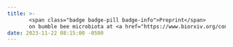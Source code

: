 ```yaml
---
title: >-
       <span class="badge badge-pill badge-info">Preprint</span> 
       on bumble bee microbiota at <a href="https://www.biorxiv.org/content/10.1101/2023.11.21.568059v1" class="external" target="_blank" rel="noopener noreferrer">bioRxiv.org</a>  
date: 2023-11-22 08:15:00 -0500
---
```

